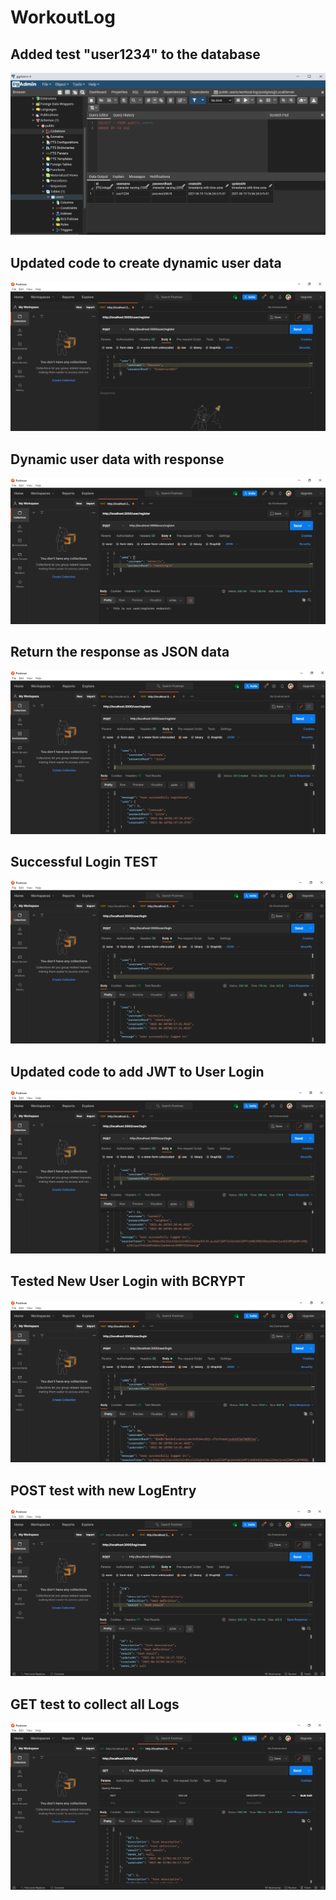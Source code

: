 # WorkoutLog 

## Added test "user1234" to the database

<img src = ./assets/firstEntry.PNG>

## Updated code to create dynamic user data

<img src = ./assets/dynamicData.PNG>

## Dynamic user data with response

<img src = ./assets/dataWithResponse.PNG>

## Return the response as JSON data

<img src = ./assets/jsonResponse.PNG>

## Successful Login TEST

<img src = ./assets/successfullogin.PNG>

## Updated code to add JWT to User Login

<img src = ./assets/userLoginJWT.PNG>

## Tested New User Login with BCRYPT

<img src = ./assets/bcrypt.PNG>

## POST test with new LogEntry

<img src = ./assets/POST_test.PNG>

## GET test to collect all Logs

<img src = ./assets/GETall_test.PNG>